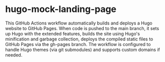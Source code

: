 # hugo-mock-landing-page
This GitHub Actions workflow automatically builds and deploys a Hugo website to GitHub Pages. When code is pushed to the main branch, it sets up Hugo with the extended features, builds the site using Hugo's minification and garbage collection, deploys the compiled static files to GitHub Pages via the gh-pages branch. The workflow is configured to handle Hugo themes (via git submodules) and supports custom domains if needed.
